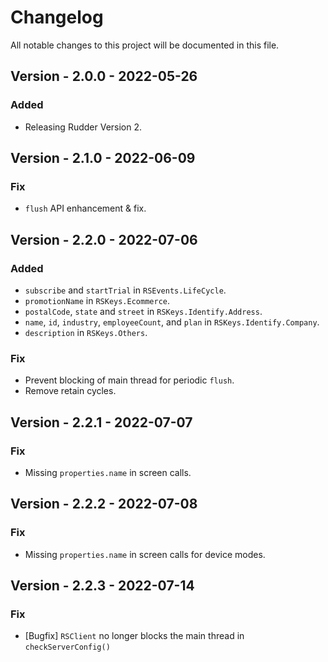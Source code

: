 # Changelog
All notable changes to this project will be documented in this file.

## Version - 2.0.0 - 2022-05-26
### Added
- Releasing Rudder Version 2.

## Version - 2.1.0 - 2022-06-09
### Fix
- `flush` API enhancement & fix.

## Version - 2.2.0 - 2022-07-06
### Added
- `subscribe` and `startTrial` in `RSEvents.LifeCycle`.
- `promotionName` in `RSKeys.Ecommerce`.
- `postalCode`, `state` and `street` in `RSKeys.Identify.Address`.
- `name`, `id`, `industry`, `employeeCount`, and `plan` in `RSKeys.Identify.Company`.
- `description` in `RSKeys.Others`.
### Fix
- Prevent blocking of main thread for periodic `flush`.
- Remove retain cycles.

## Version - 2.2.1 - 2022-07-07
### Fix
- Missing `properties.name` in screen calls.

## Version - 2.2.2 - 2022-07-08
### Fix
- Missing `properties.name` in screen calls for device modes.

## Version - 2.2.3 - 2022-07-14
### Fix
- [Bugfix] `RSClient` no longer blocks the main thread in `checkServerConfig()`
